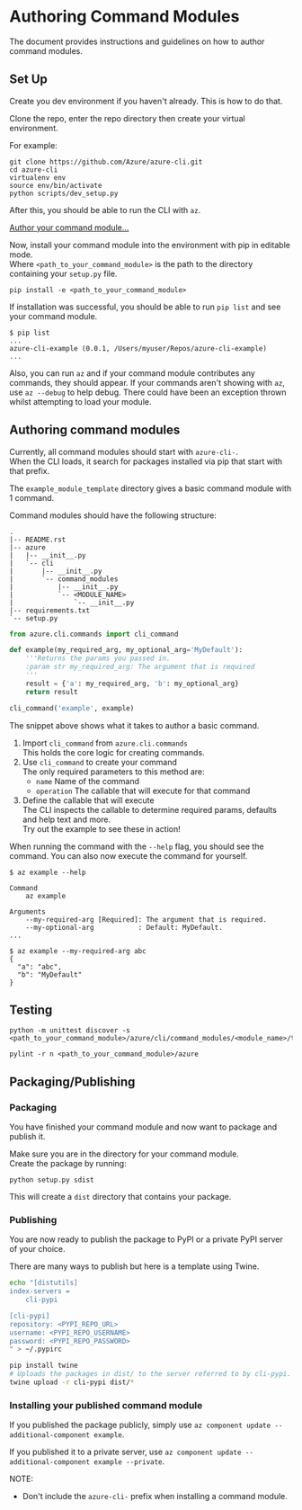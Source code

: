 Authoring Command Modules
=========================

The document provides instructions and guidelines on how to author command modules.

<a name="heading_set_up"></a>Set Up
------

Create you dev environment if you haven't already. This is how to do that.  

Clone the repo, enter the repo directory then create your virtual environment.  

For example:
```
git clone https://github.com/Azure/azure-cli.git
cd azure-cli
virtualenv env
source env/bin/activate
python scripts/dev_setup.py
```

After this, you should be able to run the CLI with `az`.

[Author your command module...](#heading_author_command_mod)

Now, install your command module into the environment with pip in editable mode.  
Where `<path_to_your_command_module>` is the path to the directory containing your `setup.py` file.
```
pip install -e <path_to_your_command_module>
```

If installation was successful, you should be able to run `pip list` and see your command module.
```
$ pip list
...
azure-cli-example (0.0.1, /Users/myuser/Repos/azure-cli-example)
...
```

Also, you can run `az` and if your command module contributes any commands, they should appear.
If your commands aren't showing with `az`, use `az --debug` to help debug. There could have been an exception
thrown whilst attempting to load your module.


<a name="heading_author_command_mod"></a>Authoring command modules
------
Currently, all command modules should start with `azure-cli-`.  
When the CLI loads, it search for packages installed via pip that start with that prefix.

The `example_module_template` directory gives a basic command module with 1 command.

Command modules should have the following structure:
```
.
|-- README.rst
|-- azure
|   |-- __init__.py
|   `-- cli
|       |-- __init__.py
|       `-- command_modules
|           |-- __init__.py
|           `-- <MODULE_NAME>
|               `-- __init__.py
|-- requirements.txt
`-- setup.py
```

```python
from azure.cli.commands import cli_command

def example(my_required_arg, my_optional_arg='MyDefault'):
    '''Returns the params you passed in.
    :param str my_required_arg: The argument that is required
    '''
    result = {'a': my_required_arg, 'b': my_optional_arg}
    return result

cli_command('example', example)
```

The snippet above shows what it takes to author a basic command.
1. Import `cli_command` from `azure.cli.commands`  
    This holds the core logic for creating commands.
2. Use `cli_command` to create your command  
    The only required parameters to this method are:  
    - `name` Name of the command  
    - `operation`  The callable that will execute for that command
3. Define the callable that will execute  
    The CLI inspects the callable to determine required params, defaults and help text and more.  
    Try out the example to see these in action!

When running the command with the `--help` flag, you should see the command.
You can also now execute the command for yourself.
```
$ az example --help

Command
    az example

Arguments
    --my-required-arg [Required]: The argument that is required.
    --my-optional-arg           : Default: MyDefault.
...

$ az example --my-required-arg abc
{
  "a": "abc",
  "b": "MyDefault"
}
```

Testing
-------

```
python -m unittest discover -s <path_to_your_command_module>/azure/cli/command_modules/<module_name>/tests
```

```
pylint -r n <path_to_your_command_module>/azure
```


Packaging/Publishing
--------------------
### Packaging
You have finished your command module and now want to package and publish it.

Make sure you are in the directory for your command module.  
Create the package by running:
```
python setup.py sdist
```
This will create a `dist` directory that contains your package.  

### Publishing
You are now ready to publish the package to PyPI or a private PyPI server of your choice.

There are many ways to publish but here is a template using Twine.
```bash
echo "[distutils]
index-servers =
    cli-pypi

[cli-pypi]
repository: <PYPI_REPO_URL>
username: <PYPI_REPO_USERNAME>
password: <PYPI_REPO_PASSWORD>
" > ~/.pypirc

pip install twine
# Uploads the packages in dist/ to the server referred to by cli-pypi.
twine upload -r cli-pypi dist/*
```

### Installing your published command module

If you published the package publicly, simply use `az component update --additional-component example`.

If you published it to a private server, use `az component update --additional-component example --private`.  

NOTE:
- Don't include the `azure-cli-` prefix when installing a command module.

